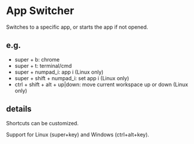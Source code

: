 # App Switcher

Switches to a specific app, or starts the app if not opened.

## e.g.

- super + b: chrome
- super + t: terminal/cmd
- super + numpad_i: app i (Linux only)
- super + shift + numpad_i: set app i (Linux only)
- ctrl + shift + alt + up|down: move current workspace up or down (Linux only)

## details

Shortcuts can be customized.

Support for Linux (super+key) and Windows (ctrl+alt+key).
